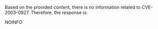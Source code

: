 Based on the provided content, there is no information related to CVE-2003-0927. Therefore, the response is:

NOINFO